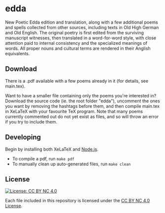 # edda

New Poetic Edda edition and translation, along with a few additional poems and spells collected from other sources, including texts in Old High German and Old English. The original poetry is first edited from the surviving manuscript witnesses, then translated in a word-for-word style, with close attention paid to internal consistency and the specialized meanings of words. All proper nouns and cultural terms are rendered in their Anglish equivalents.

## Download

There is a .pdf available with a few poems already in it (for details, see main.tex).

Want to have a smaller file containing only the poems you're interested in? Download the source code (ie. the root folder "edda"), uncomment the ones you want by removing the hashtags before them, and then compile main.tex in XeLaTeX with your favourite TeX program. Note that many poems currently commented out do not yet exist as files, and so will throw an error if you try to include them.

## Developing

Begin by installing both XeLaTeX and [Node.js](https://nodejs.org/en).

- To compile a pdf, run `make pdf`
- To manually clean up auto-generated files, run `make clean`

## License

[![License: CC BY NC 4.0](https://img.shields.io/badge/License-CC%20BY%20NC%204.0-lightgrey.svg)](https://creativecommons.org/licenses/by/4.0/)

Each file included in this repository is licensed under the [CC BY NC 4.0 License](https://creativecommons.org/licenses/nc/4.0/).
